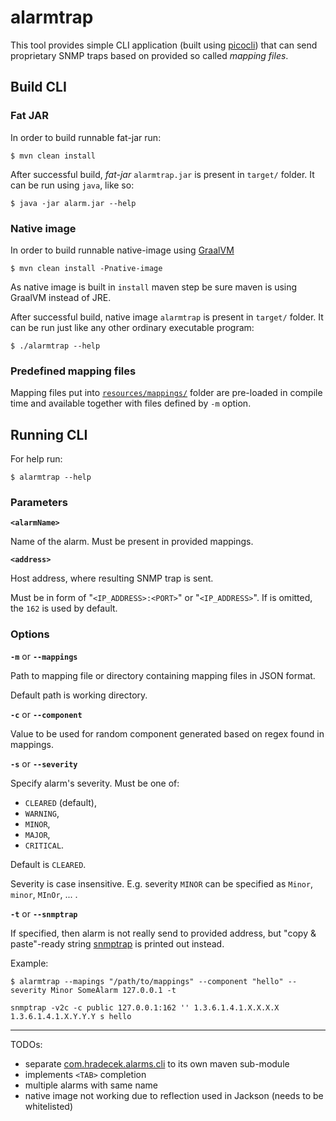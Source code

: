 # alarmtrap
This tool provides simple CLI application (built using [picocli](https://picocli.info/))
that can send proprietary SNMP traps based on provided so called *mapping files*.

## Build CLI

### Fat JAR
In order to build runnable fat-jar run:

```shell
$ mvn clean install
```

After successful build, *fat-jar* `alarmtrap.jar` is present in `target/` folder.
It can be run using `java`, like so:
```shell
$ java -jar alarm.jar --help
```

### Native image
In order to build runnable native-image using [GraalVM](https://www.graalvm.org/)

```shell
$ mvn clean install -Pnative-image
```

As native image is built in `install` maven step be sure maven is using GraalVM instead of JRE.

After successful build, native image `alarmtrap` is present in `target/` folder.
It can be run just like any other ordinary executable program:
```shell
$ ./alarmtrap --help
```

### Predefined mapping files
Mapping files put into [`resources/mappings/`](./src/main/resources/mappings/) folder are pre-loaded in
compile time and available together with files defined by `-m` option.

## Running CLI
For help run:
```shell
$ alarmtrap --help
```

### Parameters
**`<alarmName>`**

Name of the alarm. Must be present in provided mappings.

**`<address>`**

Host address, where resulting SNMP trap is sent.

Must be in form of "`<IP_ADDRESS>:<PORT>`" or "`<IP_ADDRESS>`". If is omitted, the `162` is used by default.

### Options
**`-m`** or **`--mappings`**

Path to  mapping file or directory containing mapping files in JSON format.

Default path is working directory.

**`-c`** or **`--component`**

Value to be used for random component generated based on regex found in mappings.

**`-s`** or **`--severity`**

Specify alarm's severity. Must be one of:

 - `CLEARED` (default),
 - `WARNING`,
 - `MINOR`,
 - `MAJOR`,
 - `CRITICAL`.

Default is `CLEARED`.

Severity is case insensitive. E.g. severity `MINOR` can be specified as `Minor`, `minor`, `MInOr`, ... .

**`-t`** or **`--snmptrap`**

If specified, then alarm is not really send to provided address, but "copy & paste"-ready string
[snmptrap](http://www.net-snmp.org/tutorial/tutorial-5/commands/snmptrap.html) is printed out instead.

Example:
```
$ alarmtrap --mapings "/path/to/mappings" --component "hello" --severity Minor SomeAlarm 127.0.0.1 -t

snmptrap -v2c -c public 127.0.0.1:162 '' 1.3.6.1.4.1.X.X.X.X 1.3.6.1.4.1.X.Y.Y.Y s hello
```

----

TODOs:

 - separate [com.hradecek.alarms.cli](./src/main/java/com/hradecek/alarms/cli) to its own maven sub-module
 - implements `<TAB>` completion
 - multiple alarms with same name
 - native image not working due to reflection used in Jackson (needs to be whitelisted)
